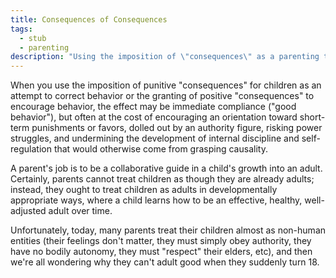 ```yaml
---
title: Consequences of Consequences
tags:
  - stub
  - parenting
description: "Using the imposition of \"consequences\" as a parenting technique has its own unintended consequences."
---
```


When you use the imposition of punitive "consequences" for children as an attempt to correct behavior or the granting of positive "consequences" to encourage behavior, the effect may be immediate compliance ("good behavior"), but often at the cost of encouraging an orientation toward short-term punishments or favors, dolled out by an authority figure, risking power struggles, and undermining the development of internal discipline and self-regulation that would otherwise come from grasping causality.

A parent's job is to be a collaborative guide in a child's growth into an adult. Certainly, parents cannot treat children as though they are already adults; instead, they ought to treat children as adults in developmentally appropriate ways, where a child learns how to be an effective, healthy, well-adjusted adult over time.

Unfortunately, today, many parents treat their children almost as non-human entities (their feelings don't matter, they must simply obey authority, they have no bodily autonomy, they must "respect" their elders, etc), and then we're all wondering why they can't adult good when they suddenly turn 18.
